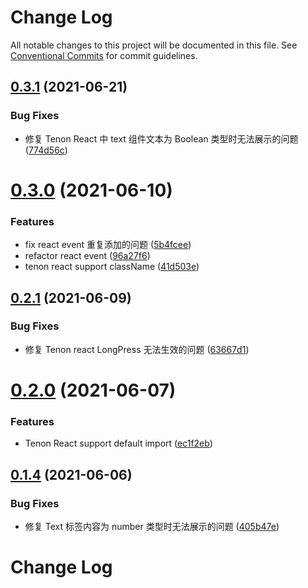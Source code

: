 # Change Log

All notable changes to this project will be documented in this file.
See [Conventional Commits](https://conventionalcommits.org) for commit guidelines.

## [0.3.1](https://github.com/didi/Hummer/compare/@hummer/tenon-react@0.3.0...@hummer/tenon-react@0.3.1) (2021-06-21)


### Bug Fixes

* 修复 Tenon React 中 text 组件文本为 Boolean 类型时无法展示的问题 ([774d56c](https://github.com/didi/Hummer/commit/774d56c7af99cac65888e5c3773ebf426bb7e354))





# [0.3.0](https://github.com/didi/Hummer/compare/@hummer/tenon-react@0.2.1...@hummer/tenon-react@0.3.0) (2021-06-10)


### Features

* fix react event 重复添加的问题 ([5b4fcee](https://github.com/didi/Hummer/commit/5b4fceebe3a7865a6c129d843256753b06e45419))
* refactor react event ([96a27f6](https://github.com/didi/Hummer/commit/96a27f607349f4f5ee5d1716196b081676ef1fd4))
* tenon react support className ([41d503e](https://github.com/didi/Hummer/commit/41d503ebbc6f75bebaa5a23739e65c1f6f7b5ddc))





## [0.2.1](https://github.com/didi/Hummer/compare/@hummer/tenon-react@0.2.0...@hummer/tenon-react@0.2.1) (2021-06-09)


### Bug Fixes

* 修复 Tenon react LongPress 无法生效的问题 ([63667d1](https://github.com/didi/Hummer/commit/63667d1e3d8d45ba7a6f5457ad664101e60d86f1))





# [0.2.0](https://github.com/didi/Hummer/compare/@hummer/tenon-react@0.1.4...@hummer/tenon-react@0.2.0) (2021-06-07)


### Features

* Tenon React support default import ([ec1f2eb](https://github.com/didi/Hummer/commit/ec1f2eb421fd4b15420e3d07eb82e74fed30fe7b))





## [0.1.4](https://github.com/didi/Hummer/compare/@hummer/tenon-react@0.1.3...@hummer/tenon-react@0.1.4) (2021-06-06)


### Bug Fixes

* 修复 Text 标签内容为 number 类型时无法展示的问题 ([405b47e](https://github.com/didi/Hummer/commit/405b47e9537cc8165ee7549b0c10f847bf69b4a5))





# Change Log
